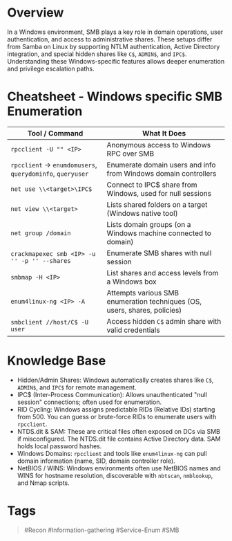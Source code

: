 # Overview

In a Windows environment, SMB plays a key role in domain operations, user authentication, and access to administrative shares. These setups differ from Samba on Linux by supporting NTLM authentication, Active Directory integration, and special hidden shares like `C$`, `ADMIN$`, and `IPC$`. Understanding these Windows-specific features allows deeper enumeration and privilege escalation paths.

# Cheatsheet - Windows specific SMB Enumeration

| Tool / Command                                                | What It Does                                                              |
| ------------------------------------------------------------- | ------------------------------------------------------------------------- |
| `rpcclient -U "" <IP>`                                        | Anonymous access to Windows RPC over SMB                                  |
| `rpcclient` → `enumdomusers`, `querydominfo`, `queryuser`     | Enumerate domain users and info from Windows domain controllers           |
| `net use \\<target>\IPC$`                                     | Connect to IPC$ share from Windows, used for null sessions                |
| `net view \\<target>`                                         | Lists shared folders on a target (Windows native tool)                    |
| `net group /domain`                                           | Lists domain groups (on a Windows machine connected to domain)            |
| `crackmapexec smb <IP> -u '' -p '' --shares`                  | Enumerate SMB shares with null session                                    |
| `smbmap -H <IP>`                                              | List shares and access levels from a Windows box                          |
| `enum4linux-ng <IP> -A`                                       | Attempts various SMB enumeration techniques (OS, users, shares, policies) |
| `smbclient //host/C$ -U user`                                 | Access hidden `C$` admin share with valid credentials                     |
# Knowledge Base

- Hidden/Admin Shares: Windows automatically creates shares like `C$`, `ADMIN$`, and `IPC$` for remote management.
- IPC$ (Inter-Process Communication): Allows unauthenticated "null session" connections; often used for enumeration.
- RID Cycling: Windows assigns predictable RIDs (Relative IDs) starting from 500. You can guess or brute-force RIDs to enumerate users with `rpcclient`.
- NTDS.dit & SAM: These are critical files often exposed on DCs via SMB if misconfigured. The NTDS.dit file contains Active Directory data. SAM holds local password hashes.
- Windows Domains: `rpcclient` and tools like `enum4linux-ng` can pull domain information (name, SID, domain controller role).
- NetBIOS / WINS: Windows environments often use NetBIOS names and WINS for hostname resolution, discoverable with `nbtscan`, `nmblookup`, and Nmap scripts.
# Tags

> #Recon #Information-gathering #Service-Enum #SMB